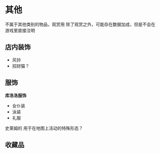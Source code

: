 # 其他

不属于其他类别的物品，观赏用
除了观赏之外，可能存在数据加成，但是不会在游戏里直接注明

## 店内装饰

* 风铃
* 招财猫？
  
## 服饰

**库洛洛服饰**

* 女仆装
* 泳装
* 礼服

史莱姆的
用于在地图上活动的特殊形态？

## 收藏品

